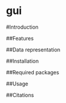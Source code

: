 # gui
#Introduction

##Features

##Data representation

##Installation

##Required packages

##Usage

##Citations

